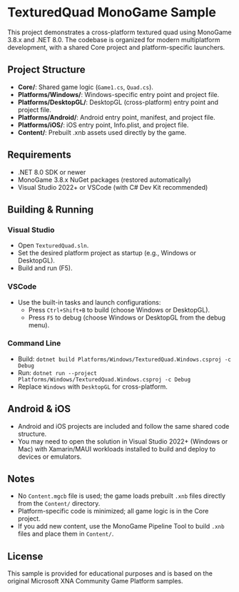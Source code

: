 # TexturedQuad MonoGame Sample

This project demonstrates a cross-platform textured quad using MonoGame 3.8.x and .NET 8.0. The codebase is organized for modern multiplatform development, with a shared Core project and platform-specific launchers.

## Project Structure

- **Core/**: Shared game logic (`Game1.cs`, `Quad.cs`).
- **Platforms/Windows/**: Windows-specific entry point and project file.
- **Platforms/DesktopGL/**: DesktopGL (cross-platform) entry point and project file.
- **Platforms/Android/**: Android entry point, manifest, and project file.
- **Platforms/iOS/**: iOS entry point, Info.plist, and project file.
- **Content/**: Prebuilt .xnb assets used directly by the game.

## Requirements
- .NET 8.0 SDK or newer
- MonoGame 3.8.x NuGet packages (restored automatically)
- Visual Studio 2022+ or VSCode (with C# Dev Kit recommended)

## Building & Running

### Visual Studio
- Open `TexturedQuad.sln`.
- Set the desired platform project as startup (e.g., Windows or DesktopGL).
- Build and run (F5).

### VSCode
- Use the built-in tasks and launch configurations:
    - Press `Ctrl+Shift+B` to build (choose Windows or DesktopGL).
    - Press `F5` to debug (choose Windows or DesktopGL from the debug menu).

### Command Line
- Build: `dotnet build Platforms/Windows/TexturedQuad.Windows.csproj -c Debug`
- Run:   `dotnet run --project Platforms/Windows/TexturedQuad.Windows.csproj -c Debug`
- Replace `Windows` with `DesktopGL` for cross-platform.

## Android & iOS
- Android and iOS projects are included and follow the same shared code structure.
- You may need to open the solution in Visual Studio 2022+ (Windows or Mac) with Xamarin/MAUI workloads installed to build and deploy to devices or emulators.

## Notes
- No `Content.mgcb` file is used; the game loads prebuilt `.xnb` files directly from the `Content/` directory.
- Platform-specific code is minimized; all game logic is in the Core project.
- If you add new content, use the MonoGame Pipeline Tool to build `.xnb` files and place them in `Content/`.

## License
This sample is provided for educational purposes and is based on the original Microsoft XNA Community Game Platform samples.
